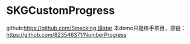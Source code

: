# SKGCustomProgress

github:https://github.com/Smecking,请star
本demo只是练手项目，原链：https://github.com/823546371/NumberProgress